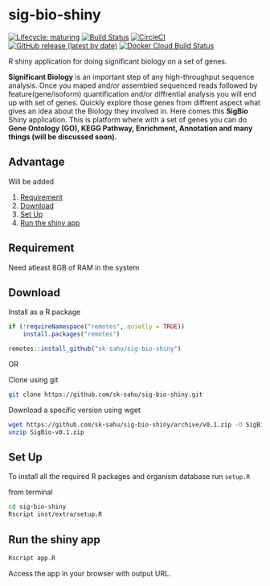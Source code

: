 # sig-bio-shiny

<!-- badges: start -->
  [![Lifecycle: maturing](https://img.shields.io/badge/lifecycle-maturing-blue.svg)](https://www.tidyverse.org/lifecycle/#maturing)
  [![Build Status](https://travis-ci.org/sk-sahu/sig-bio-shiny.svg?branch=master)](https://travis-ci.org/sk-sahu/sig-bio-shiny)
  [![CircleCI](https://circleci.com/gh/sk-sahu/sig-bio-shiny.svg?style=svg)](https://circleci.com/gh/sk-sahu/sig-bio-shiny)
  [![GitHub release (latest by date)](https://img.shields.io/github/v/release/sk-sahu/sig-bio-shiny)](https://github.com/sk-sahu/sig-bio-shiny/releases)
  [![Docker Cloud Build Status](https://img.shields.io/docker/cloud/build/sudosk/sig-bio-shiny)](https://hub.docker.com/repository/docker/sudosk/sig-bio-shiny/builds)
<!-- badges: end -->

R shiny application for doing significant biology on a set of genes. 

**Significant Biology** is an important step of any high-throughput sequence analysis. Once you maped and/or assembled sequenced reads followed by feature(gene/isoform) quantification and/or diffrential analysis you will end up with set of genes. Quickly explore those genes from diffrent aspect what gives an idea about the Biology they involved in. Here comes this **SigBio** Shiny application. This is platform where with a set of genes you can do **Gene Ontology (GO), KEGG Pathway, Enrichment, Annotation and many things (will be discussed soon).**

## Advantage
Will be added


1. [Requirement](#requirement)
2. [Download](#download)
3. [Set Up](#set-up)
4. [Run the shiny app](#run-the-shiny-app)

## Requirement
Need atleast 8GB of RAM in the system

## Download
Install as a R package
```r
if (!requireNamespace("remotes", quietly = TRUE))
    install.packages("remotes")

remotes::install_github("sk-sahu/sig-bio-shiny")
```
OR

Clone using git
```bash
git clone https://github.com/sk-sahu/sig-bio-shiny.git
```

Download a specific version using wget
```bash
wget https://github.com/sk-sahu/sig-bio-shiny/archive/v0.1.zip -O SigBio-v0.1.zip
unzip SigBio-v0.1.zip
```

## Set Up
To install all the required R packages and organism database run `setup.R`

from terminal
```bash
cd sig-bio-shiny
Rscript inst/extra/setup.R
```

## Run the shiny app
```bash
Rscript app.R
```
Access the app in your browser with output URL.
